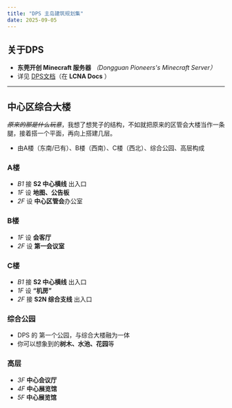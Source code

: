 ```yaml
---
title: "DPS 主岛建筑规划集"
date: 2025-09-05
---
```

## 关于DPS
* **东莞开创 Minecraft 服务器** *（Dongguan Pioneers's Minecraft Server）*
* 详见 [DPS文档](https://docs.lcna.cn/dps)（在 **LCNA Docs** ）

---

## 中心区综合大楼
*~~原来的那是什么玩意~~*，我想了想凳子的结构，不如就把原来的区管会大楼当作一条腿，接着搭一个平面，再向上搭建几层。
* 由A楼（东南/已有）、B楼（西南）、C楼（西北）、综合公园、高层构成
### A楼
* *B1* 接 **S2 中心横线** 出入口
* *1F* 设 **地图、公告板**
* *2F* 设 **中心区管会**办公室
### B楼
* *1F* 设 **会客厅**
* *2F* 设 **第一会议室**
### C楼
* *B1* 接 **S2 中心横线** 出入口
* *1F* 设 **“机房”**
* *2F* 接 **S2N 综合支线** 出入口
### 综合公园
* DPS 的 第一个公园，与综合大楼融为一体
* 你可以想象到的**树木、水池、花园**等
### 高层
* *3F* **中心会议厅**
* *4F* **中心展览馆**
* *5F* **中心展览馆**